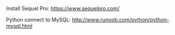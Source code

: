 Install Sequel Pro: https://www.sequelpro.com/

Python connect to MySQL: http://www.runoob.com/python/python-mysql.html

